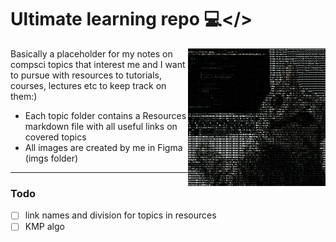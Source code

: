 # Ultimate learning repo 💻</>

<img src="./imgs/readme_decor.png" align="right"
     alt="Size Limit logo by Anton Lovchikov" width="220" height="220">

Basically a placeholder for my notes on compsci topics that interest me and I want to pursue with resources to tutorials, courses, lectures etc to keep track on them:)

* Each topic folder contains a Resources markdown file with all useful links on covered topics 
* All images are created by me in Figma (imgs folder)

---
### Todo
- [ ] link names and division for topics in resources
- [ ] KMP algo

